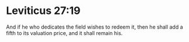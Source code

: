 # Leviticus 27:19

And if he who dedicates the field wishes to redeem it, then he shall add a fifth to its valuation price, and it shall remain his.
